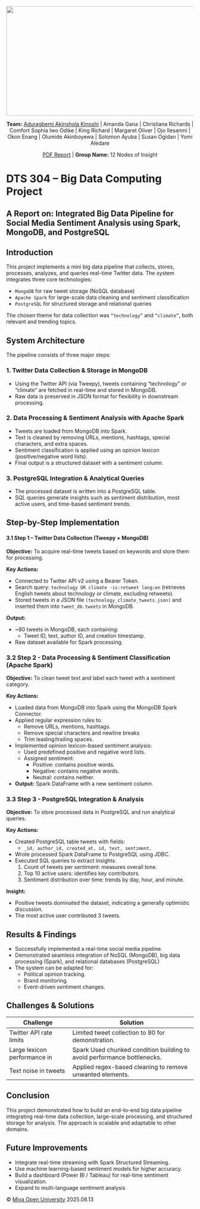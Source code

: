  

<div align="center"> 
<img width="1422" height="293" alt="Group Image" src="https://github.com/user-attachments/assets/78032310-5333-4d1d-bf1d-37518078aa06" />

**Team:** [Aduragbemi Akinshola Kinoshi](https://github.com/pkinoshi) | Amanda Gana | Christiana Richards | Comfort Sophia Iwo Odike | King Richard | Margaret Oliver | Ojo Ilesanmi | Okon Enang | Olumide Akinboyewa | Solomon Ayuba | Susan Ogidan | Yomi Aledare

[PDF Report](https://drive.google.com/file/d/1ZC9Ews3fbsGi1y3jnj3OocOpEyQcuTJv/view) | **Group Name:** 12 Nodes of Insight
</div>

# DTS 304 – Big Data Computing Project
## A Report on: Integrated Big Data Pipeline for Social Media Sentiment Analysis using Spark, MongoDB, and PostgreSQL

## Introduction
This project implements a mini big data pipeline that collects, stores, processes, analyzes, and queries real-time Twitter data. The system integrates three core technologies:
- `MongoDB` for raw tweet storage (NoSQL database)
- `Apache Spark` for large-scale data cleaning and sentiment classification
- `PostgreSQL` for structured storage and relational queries

The chosen theme for data collection was `“technology”` and `“climate”`, both relevant and trending topics.

## System Architecture

The pipeline consists of three major steps:

### **1.	Twitter Data Collection & Storage in MongoDB**
- Using the Twitter API (via Tweepy), tweets containing “technology” or “climate” are fetched in real-time and stored in MongoDB.
- Raw data is preserved in JSON format for flexibility in downstream processing.

### **2.	Data Processing & Sentiment Analysis with Apache Spark**
- Tweets are loaded from MongoDB into Spark.
- Text is cleaned by removing URLs, mentions, hashtags, special characters, and extra spaces.
- Sentiment classification is applied using an opinion lexicon (positive/negative word lists).
- Final output is a structured dataset with a sentiment column.

### **3.	PostgreSQL Integration & Analytical Queries**
- The processed dataset is written into a PostgreSQL table.
- SQL queries generate insights such as sentiment distribution, most active users, and time-based sentiment trends. 

## **Step-by-Step Implementation**

#### **3.1 Step 1 – Twitter Data Collection (Tweepy + MongoDB)**

**Objective:** To acquire real-time tweets based on keywords and store them for processing.

**Key Actions:**
- Connected to Twitter API v2 using a Bearer Token.
- Search query: `technology OR climate -is:retweet lang:en` (retrieves English tweets about technology or climate, excluding retweets).
- Stored tweets in a JSON file `(technology_climate_tweets.json)` and inserted them into `tweet_db.tweets` in MongoDB.

**Output:**
- ~80 tweets in MongoDB, each containing:
    - Tweet ID, text, author ID, and creation timestamp.
- Raw dataset available for Spark processing.

### 3.2 Step 2 - Data Processing & Sentiment Classification (Apache Spark)

**Objective:** To clean tweet text and label each tweet with a sentiment category.

**Key Actions:**
- Loaded data from MongoDB into Spark using the MongoDB Spark Connector.
- Applied regular expression rules to:
    - Remove URLs, mentions, hashtags.
    - Remove special characters and newline breaks
    - Trim leading/trailing spaces. 
- Implemented opinion lexicon-based sentiment analysis:
    - Used predefined positive and negative word lists.
    - Assigned sentiment:
      -	Positive: contains positive words.
      -	Negative: contains negative words.
      -	Neutral: contains neither.
- **Output:** Spark DataFrame with a new sentiment column.

### **3.3 Step 3 - PostgreSQL Integration & Analysis**

**Objective:** To store processed data in PostgreSQL and run analytical queries.

**Key Actions:**
- Created PostgreSQL table tweets with fields:
    - `_id, author_id, created_at, id, text, sentiment.`
- Wrote processed Spark DataFrame to PostgreSQL using JDBC.
- Executed SQL queries to extract insights:
    1.	Count of tweets per sentiment: measures overall tone.
    2.	Top 10 active users: identifies key contributors.
    3.	Sentiment distribution over time: trends by day, hour, and minute.

**Insight:**
- Positive tweets dominated the dataset, indicating a generally optimistic discussion.
- The most active user contributed 3 tweets.

## **Results & Findings**
- Successfully implemented a real-time social media pipeline.
- Demonstrated seamless integration of NoSQL (MongoDB), big data processing (Spark), and relational databases (PostgreSQL)
- The system can be adapted for:
    - Political opinion tracking.
    - Brand monitoring.
    - Event-driven sentiment changes.

## Challenges & Solutions

| Challenge | Solution |
|---|---|
| Twitter API rate limits |	Limited tweet collection to 80 for demonstration.|
| Large lexicon performance in | Spark	Used chunked condition building to avoid performance bottlenecks.|
| Text noise in tweets | Applied regex-based cleaning to remove unwanted elements.|

## Conclusion
This project demonstrated how to build an end-to-end big data pipeline integrating real-time data collection, large-scale processing, and structured storage for analysis. The approach is scalable and adaptable to other domains.

## Future Improvements
- Integrate real-time streaming with Spark Structured Streaming.
- Use machine learning-based sentiment models for higher accuracy.
- Build a dashboard (Power BI / Tableau) for real-time sentiment visualization.
- Expand to multi-language sentiment analysis 

© [Miva Open University](https://miva.university/) 2025.08.13
